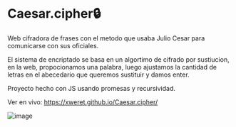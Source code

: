 # Caesar.cipher🔒 
Web cifradora de frases con el metodo que usaba Julio Cesar para comunicarse con sus oficiales. 

El sistema de encriptado se basa en un algortimo de cifrado por sustiucion, en la web, propocionamos una palabra, luego ajustamos la cantidad de letras en el abecedario que queremos sustituir y damos enter.

Proyecto hecho con JS usando promesas y recursividad.

Ver en vivo: https://xweret.github.io/Caesar.cipher/

![image](https://user-images.githubusercontent.com/95048921/179422798-0e461506-9d3a-4223-b91e-26d21e80aced.png)

